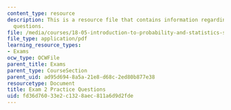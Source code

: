 ```yaml
---
content_type: resource
description: This is a resource file that contains information regarding exam 2 practice
  questions.
file: /media/courses/18-05-introduction-to-probability-and-statistics-spring-2014/fd36d76033e2c1328aec811a6d9d2fde_MIT18_05S14_Prac_Exam2.pdf
file_type: application/pdf
learning_resource_types:
- Exams
ocw_type: OCWFile
parent_title: Exams
parent_type: CourseSection
parent_uid: ad95d694-8a5a-21e8-d68c-2ed80b877e38
resourcetype: Document
title: Exam 2 Practice Questions
uid: fd36d760-33e2-c132-8aec-811a6d9d2fde
---
```

